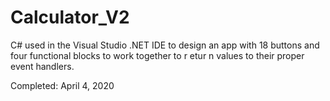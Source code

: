 # Calculator_V2

C# used in the Visual Studio .NET IDE to design an app with 18 buttons and four
functional blocks to work together to r etur n values to their proper event handlers. 
 
 Completed: April 4, 2020 
